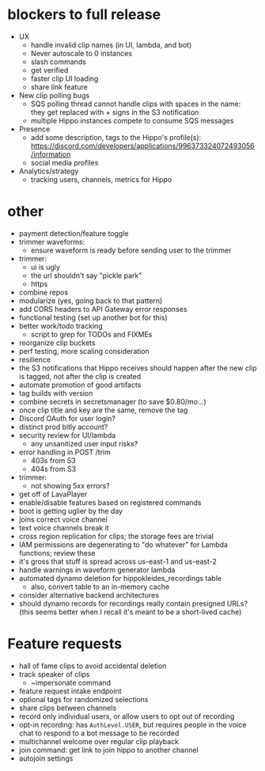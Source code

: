 # blockers to full release
  * UX
    * handle invalid clip names (in UI, lambda, and bot)
    * Never autoscale to 0 instances
    * slash commands
    * get verified
    * faster clip UI loading
    * share link feature
  * New clip polling bugs
    * SQS polling thread cannot handle clips with spaces in the name: they get replaced with + signs in the S3 notification
    * multiple Hippo instances compete to consume SQS messages
  * Presence
    * add some description, tags to the Hippo's profile(s): https://discord.com/developers/applications/996373324072493056/information
    * social media profiles
  * Analytics/strategy
    * tracking users, channels, metrics for Hippo

# other
  * payment detection/feature toggle
  * trimmer waveforms:
    * ensure waveform is ready before sending user to the trimmer
  * trimmer:
    * ui is ugly
    * the url shouldn't say "pickle park"
    * https
  * combine repos
  * modularize (yes, going back to that pattern)
  * add CORS headers to API Gateway error responses
  * functional testing (set up another bot for this)
  * better work/todo tracking
    * script to grep for TODOs and FIXMEs
  * reorganize clip buckets
  * perf testing, more scaling consideration
  * resilience
  * the S3 notifications that Hippo receives should happen after the new clip is tagged, not after the clip is created
  * automate promotion of good artifacts
  * tag builds with version
  * combine secrets in secretsmanager (to save $0.80/mo...)
  * once clip title and key are the same, remove the tag
  * Discord OAuth for user login?
  * distinct prod bitly account?
  * security review for UI/lambda
    * any unsanitized user input risks?
  * error handling in POST /trim
    * 403s from S3
    * 404s from S3
  * trimmer:
    * not showing 5xx errors?
  * get off of LavaPlayer
  * enable/disable features based on registered commands
  * boot is getting uglier by the day
  * joins correct voice channel
  * text voice channels break it
  * cross region replication for clips; the storage fees are trivial
  * IAM permissions are degenerating to "do whatever" for Lambda functions; review these
  * it's gross that stuff is spread across us-east-1 and us-east-2
  * handle warnings in waveform generator lambda
  * automated dynamo deletion for hippokleides_recordings table
    * also, convert table to an in-memory cache
  * consider alternative backend architectures
  * should dynamo records for recordings really contain presigned URLs? (this seems better when I recall it's meant to be a short-lived cache)

# Feature requests
  * hall of fame clips to avoid accidental deletion
  * track speaker of clips
    * ~impersonate command
  * feature request intake endpoint
  * optional tags for randomized selections
  * share clips between channels
  * record only individual users, or allow users to opt out of recording
  * opt-in recording: has `AuthLevel.USER`, but requires people in the voice chat to respond to a bot message to be recorded
  * multichannel welcome over regular clip playback
  * join command: get link to join hippo to another channel
  * autojoin settings
